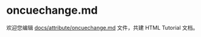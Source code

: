 oncuechange.md
===

欢迎您编辑 <a target="__blank" href="https://github.com/jaywcjlove/html-tutorial/blob/main/docs/attribute/oncuechange.md">docs/attribute/oncuechange.md</a> 文件，共建 HTML Tutorial 文档。